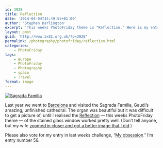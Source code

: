 ```yaml
---
id: 3928
title: Reflection
date: '2014-04-04T14:49:55+01:00'
author: 'Stephen Darlington'
excerpt: 'This weeks PhotoFriday theme is "Reflection." Here is my entry.'
layout: post
guid: 'http://www.zx81.org.uk/?p=3928'
permalink: /photography/photofriday/reflection.html
categories:
    - PhotoFriday
tags:
    - europe
    - PhotoFriday
    - Photography
    - spain
    - Travel
format: image
---
```


[![Sagrada Familia](https://i0.wp.com/farm8.staticflickr.com/7046/8688378707_28f4dd2b39.jpg?resize=500%2C333&ssl=1)](https://www.flickr.com/photos/stephendarlington/8688378707 "Sagrada Familia by Stephen Darlington, on Flickr")

Last year we went to [Barcelona](http://www.zx81.org.uk/travel/barcelona.html "Barcelona") and visited the Sagrada Familia, Gaudi’s amazing, unfinished cathedral. The organ was beautiful but it was difficult to get a picture of, until I realised the [Reflection](http://www.photofriday.com/challenge.php?id=1385) — this weeks PhotoFriday theme — of the stained glass window worked pretty well. (Don’t tell anyone, but my wife [zoomed in closer and got a better image that I did](http://www.brandarling.com/2013/04/barcelona.html).)

Please also vote for my entry in last weeks challenge, “[My obsession](http://www.photofriday.com/linkviewer.php?id=1383).” I’m entry number 56.